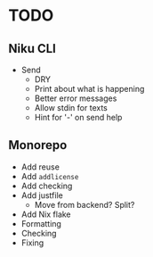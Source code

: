 # TODO

## Niku CLI

- Send
  - DRY
  - Print about what is happening
  - Better error messages
  - Allow stdin for texts
  - Hint for '-' on send help

## Monorepo

- Add reuse
- Add `addlicense`
- Add checking
- Add justfile
  - Move from backend? Split?
- Add Nix flake
- Formatting
- Checking
- Fixing
